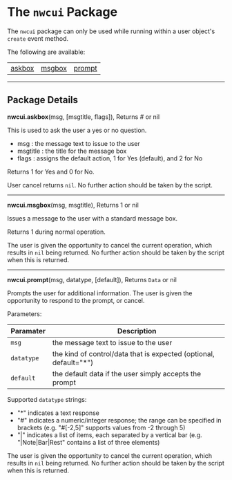 # The `nwcui` Package

The `nwcui` package can only be used while running within a user object's `create` event method.

The following are available:

<table>
<tr>
<td><a href="#askbox">askbox</a></td>
<td><a href="#msgbox">msgbox</a></td>
<td><a href="#prompt">prompt</a></td>
</tr>
</table>


------------------
## Package Details

<a name="askbox"></a>
**nwcui.askbox**(msg, [msgtitle, flags]), Returns # or nil

This is used to ask the user a yes or no question.

- msg : the message text to issue to the user
- msgtitle : the title for the message box
- flags : assigns the default action, 1 for Yes (default), and 2 for No

Returns 1 for Yes and 0 for No.

User cancel returns `nil`. No further action should be taken by the script.


------------------
<a name="msgbox"></a>
**nwcui.msgbox**(msg, msgtitle), Returns 1 or nil

Issues a message to the user with a standard message box.

Returns 1 during normal operation.

The user is given the opportunity to cancel the current operation, which results in `nil` being returned. No further action should be taken by the script when this is returned.


------------------
<a name="prompt"></a>
**nwcui.prompt**(msg, datatype, [default]), Returns `Data` or nil

Prompts the user for additional information. The user is given the opportunity to respond to the prompt, or cancel.

Parameters:

| Paramater  | Description |
| ---------- | ----------------------- |
| `msg`      | the message text to issue to the user |
| `datatype` | the kind of control/data that is expected (optional, default="*") |
| `default`  | the default data if the user simply accepts the prompt |

Supported `datatype` strings:

- "*" indicates a text response
- "#" indicates a numeric/integer response; the range can be specified in brackets (e.g. "#[-2,5]" supports values from -2 through 5)
- "|" indicates a list of items, each separated by a vertical bar (e.g. "|Note|Bar|Rest" contains a list of three elements)

The user is given the opportunity to cancel the current operation, which results in `nil` being returned. No further action should be taken by the script when this is returned.

